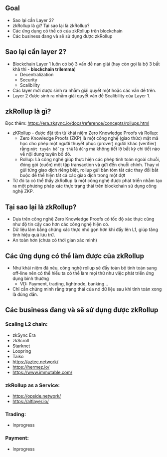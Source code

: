 ## Goal

- Sao lại cần Layer 2?
- zkRollup là gì? Tại sao lại là zkRollup?
- Các ứng dụng có thể có của zkRollup trên blockchain
- Các business đang và sẽ sử dụng được zkRollup

## Sao lại cần layer 2?

- Blockchain Layer 1 luôn có bộ 3 vấn đề nan giải (hay còn gọi là bộ 3 bất khả thi - **blockchain trilemma**)
    - Decentralization
    - Security
    - Scalibility
- Các layer mới được sinh ra nhằm giải quyết một hoặc các vấn đề trên.
- Layer 2 được sinh ra nhằm giải quyết ván đề Scalibility của Layer 1.

## zkRollup là gì?

Đọc thêm: https://era.zksync.io/docs/reference/concepts/rollups.html

- zKRollup - được đặt tên từ khái niệm Zero Knowledge Proofs và Rollup:
    - Zero Knowledge Proofs (ZKP) là một công nghệ (giao thức) mật mã học cho phép một người thuyết phục (prover) người khác (verifier) rằng `một tuyên bố cụ thể` là `đúng` mà không tiết lộ bất kỳ chi tiết nào về nội dung tuyên bố đó.
    - Rollup: Là công nghệ giúp thực hiện các phép tính toán ngoài chuỗi, đóng gói (cuốn) một tập transaction và gửi đến chuỗi chính. Thay vì gửi từng giao dịch riêng biệt, rollup gửi bản tóm tắt các thay đổi bắt buộc để thể hiện tất cả các giao dịch trong một đợt
- Từ đó ta có thể thấy zkRollup là một công nghệ được phát triển nhằm tạo ra một phương pháp xác thực trạng thái trên blockchain sử dụng công nghệ ZKP.

## Tại sao lại là zkRollup?

- Dựa trên công nghệ Zero Knowledge Proofs có tốc độ xác thực cũng như độ tin cậy cao hơn các công nghệ hiện có.
- Dữ liệu làm bằng chứng xác thực nhỏ gọn hơn khi đẩy lên L1, giúp tăng tính hiệu quả lưu trữ.
- An toàn hơn (chưa có thời gian xác minh)

## Các ứng dụng có thể làm được của zkRollup

- Như khái niệm đã nêu, công nghệ rollup sẽ đẩy toàn bộ tính toán sang off-line nên có thể hiểu ta có thể làm mọi thứ như việc phát triển ứng dụng bình thường
    - VD: Payment, trading, lightnode, banking…
- Chỉ cần chứng minh rằng trạng thái của nó dữ liệu sau khi tính toán xong là đúng đắn.

## Các business đang và sẽ sử dụng được zkRollup

### Scaling L2 chain:

- zkSync Era
- zkScroll
- Starknet
- Loopring
- Taiko
- https://aztec.network/
- https://hermez.io/
- https://www.immutable.com/

### zkRollup as a Service:

- https://opside.network/
- https://altlayer.io/

### Trading:
- Inprogress
### Payment:
- Inprogress
